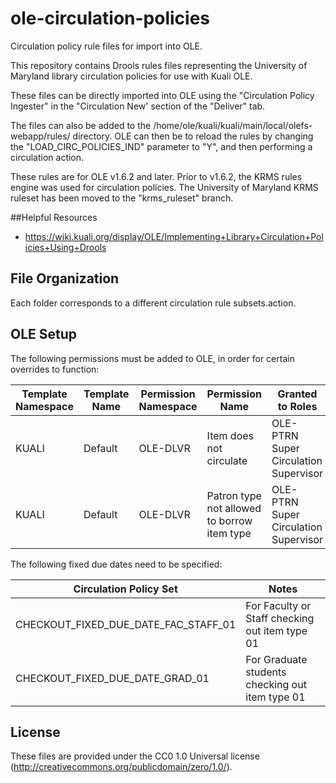 # ole-circulation-policies
Circulation policy rule files for import into OLE.

This repository contains Drools rules files representing the University of
Maryland library circulation policies for use with Kuali OLE.

These files can be directly imported into OLE using the "Circulation Policy
Ingester" in the "Circulation New' section of the "Deliver" tab.

The files can also be added to the /home/ole/kuali/kuali/main/local/olefs-webapp/rules/
directory. OLE can then be to reload the rules by changing the "LOAD_CIRC_POLICIES_IND"
parameter to "Y", and then performing a circulation action.

These rules are for OLE v1.6.2 and later. Prior to v1.6.2, the KRMS rules engine
was used for circulation policies. The University of Maryland KRMS ruleset has
been moved to the "krms_ruleset" branch.

##Helpful Resources

 * https://wiki.kuali.org/display/OLE/Implementing+Library+Circulation+Policies+Using+Drools

 
## File Organization

Each folder corresponds to a different circulation rule subsets.action.


## OLE Setup

The following permissions must be added to OLE, in order for certain overrides to function:

| Template Namespace | Template Name | Permission Namespace | Permission Name | Granted to Roles |
| ------------------ | ------------- | -------------------- | --------------- | ---------------- |
| KUALI | Default | OLE-DLVR | Item does not circulate | OLE-PTRN Super Circulation Supervisor |
| KUALI | Default | OLE-DLVR | Patron type not allowed to borrow item type | OLE-PTRN Super Circulation Supervisor |

The following fixed due dates need to be specified:

| Circulation Policy Set | Notes |
| ---------------------- | ----- |
| CHECKOUT_FIXED_DUE_DATE_FAC_STAFF_01 | For Faculty or Staff checking out item type 01 |
| CHECKOUT_FIXED_DUE_DATE_GRAD_01 | For Graduate students checking out item type 01 |


## License

These files are provided under the CC0 1.0 Universal license (http://creativecommons.org/publicdomain/zero/1.0/).
